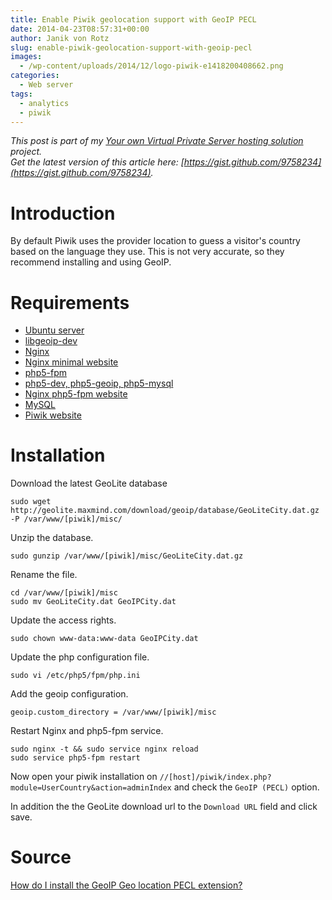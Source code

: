 ```yaml
---
title: Enable Piwik geolocation support with GeoIP PECL
date: 2014-04-23T08:57:31+00:00
author: Janik von Rotz
slug: enable-piwik-geolocation-support-with-geoip-pecl
images:
  - /wp-content/uploads/2014/12/logo-piwik-e1418200408662.png
categories:
  - Web server
tags:
  - analytics
  - piwik
---
```

*This post is part of my [Your own Virtual Private Server hosting solution](https://janikvonrotz.ch/your-own-virtual-private-server-hosting-solution/) project.*  
*Get the latest version of this article here: [https://gist.github.com/9758234](https://gist.github.com/9758234).*  

# Introduction

By default Piwik uses the provider location to guess a visitor's country based on the language they use. This is not very accurate, so they recommend installing and using GeoIP.
<!--more-->
# Requirements

* [Ubuntu server](https://janikvonrotz.ch/2014/03/13/deploy-ubuntu-server/)
* [libgeoip-dev](https://janikvonrotz.ch/2014/03/25/install-ubuntu-development-libraries/)
* [Nginx](https://janikvonrotz.ch/2014/03/31/install-nginx/)
* [Nginx minimal website](https://janikvonrotz.ch/2014/04/01/nginx-minimal-website/)
* [php5-fpm](https://janikvonrotz.ch/2014/03/20/install-php5-fpm/)
* [php5-dev, php5-geoip, php5-mysql](https://janikvonrotz.ch/2014/03/25/install-php5-modules/)
* [Nginx php5-fpm website](https://janikvonrotz.ch/2014/04/11/install-nginx-php5-fpm-website/)
* [MySQL](https://janikvonrotz.ch/2014/04/07/install-mysql/)
* [Piwik website](https://janikvonrotz.ch/2014/04/22/install-piwik-website/)

# Installation

Download the latest GeoLite database

    sudo wget http://geolite.maxmind.com/download/geoip/database/GeoLiteCity.dat.gz -P /var/www/[piwik]/misc/

Unzip the database.

    sudo gunzip /var/www/[piwik]/misc/GeoLiteCity.dat.gz

Rename the file.

    cd /var/www/[piwik]/misc
    sudo mv GeoLiteCity.dat GeoIPCity.dat

Update the access rights.

    sudo chown www-data:www-data GeoIPCity.dat

Update the php configuration file.

    sudo vi /etc/php5/fpm/php.ini

Add the geoip configuration.
    
    geoip.custom_directory = /var/www/[piwik]/misc

Restart Nginx and php5-fpm service.

    sudo nginx -t && sudo service nginx reload
    sudo service php5-fpm restart

Now open your piwik installation on `//[host]/piwik/index.php?module=UserCountry&action=adminIndex` and check the `GeoIP (PECL)` option.

In addition the the GeoLite download url to the `Download URL` field and click save.

# Source

[How do I install the GeoIP Geo location PECL extension?](http://piwik.org/faq/how-to/#faq_164)